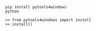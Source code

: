 ```commandline
pip install pytools4windows
python

>> from pytools4windows import install
>> install()
```

